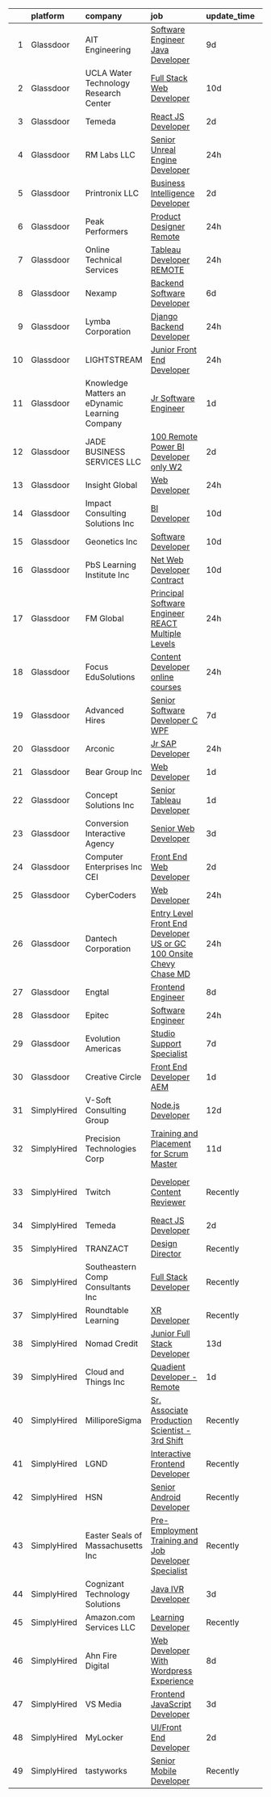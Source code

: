 

|    | platform    | company                                        | job                                                                                                                                                                                                                                                                                                                                                                                                                                                                                                                                                                                                                                                                                                                                                                                                                                                                                                                                                                                                                                                                                                                                                                                                                                                                                                                                                                                                      | update_time   | location                      |
|---:|:------------|:-----------------------------------------------|:---------------------------------------------------------------------------------------------------------------------------------------------------------------------------------------------------------------------------------------------------------------------------------------------------------------------------------------------------------------------------------------------------------------------------------------------------------------------------------------------------------------------------------------------------------------------------------------------------------------------------------------------------------------------------------------------------------------------------------------------------------------------------------------------------------------------------------------------------------------------------------------------------------------------------------------------------------------------------------------------------------------------------------------------------------------------------------------------------------------------------------------------------------------------------------------------------------------------------------------------------------------------------------------------------------------------------------------------------------------------------------------------------------|:--------------|:------------------------------|
|  1 | Glassdoor   | AIT Engineering                                | [Software Engineer  Java Developer ](https://www.glassdoor.com/partner/jobListing.htm?pos=103&ao=1110586&s=58&guid=0000018224ae86ad970a6aa06d9f4070&src=GD_JOB_AD&t=SR&vt=w&ea=1&cs=1_0320c7d5&cb=1658472794308&jobListingId=1008000208202&cpc=4D489A1B82E31BBF&jrtk=3-0-1g8iat1qjis21801-1g8iat1r12ap0000-0a2ed63200f2a129--6NYlbfkN0D0ZqxdZg2TwcIemQ4yr89eGinLCR7bn2QHXosobzuZIHndTq0DHpIGA1ocDLxhN9Jb8svQ_OKQrq83kyhQJ5g5e1MnAuCwvWaalhLzHXf05eE0FLTqCxH-sIhksLsVGj3LKc--yBd5uH1snwTFWeCPKRJzAKooCr7lddlo130lMlK1p_gatJWq-veLKzdLITeDgtNxbysHls4PPBddokF_NQIZDfnEMyKsXpeW4TlzJ5CFF_H1ypHAFOsOo5bYlKHvWYdqjcyzeTaXkkO9_9UA6i0oAjHcut3CSAOK1552JVusdHF31My-m66Exqi2llFU1622yldI_MGktEgzl-DLdCEvTDj4e60uTA2RQW5I5hO-BM56iaP59aRPuMdLybC-vusCUvsNuoZhpbbP8_IjjLrSGPoa9DEunNcxvpqYsNKCZOEKUXAz51p_hBWkoJh5ecPpD46033YTYXLMA2xAVdmylYmE7ldY--86C5J5w9Z-mEF_82iGHoPT01st3kOVbq9eSj1h_DluX-zSs4kB)                                                                                                                                                                                                                                                                                                                                                                                                                                                                                                            | 9d            | Orlando, FL                   |
|  2 | Glassdoor   | UCLA Water Technology Research Center          | [Full Stack Web Developer](https://www.glassdoor.com/partner/jobListing.htm?pos=120&ao=1110586&s=58&guid=0000018224ae86ad970a6aa06d9f4070&src=GD_JOB_AD&t=SR&vt=w&ea=1&cs=1_09834898&cb=1658472794311&jobListingId=1007998823853&cpc=654405A9B1E0A9F5&jrtk=3-0-1g8iat1qjis21801-1g8iat1r12ap0000-1ede1dd7f6c021a2--6NYlbfkN0Ay6kFKCr-v63VpoAAVMigogemZD8BBqQBVpLf3D51uWFpdnsChbQmKjTmbLO0QNBRvN23jAbx8HR3b-hcMnV6yCOvsWzD7SGynhPn7D8ULmMZG-aJBk3SNfWPrNl0rXNdSkgLD25TR2isM8BdJqaZ5KaQXC1njD1h8jA17dvJ5yt9Oj2Hj2b54xvbwZU9x2RA1ILWXHoACGhZFaRkEUz0FUnhcEX2vkvVhvFXXAnav5twjYyBPALt7laENACDksrhiSvBAOflKFcQg5tADmFJQnme3TcTFbv_i_y85n3HIOW7BvV_A1LjfFKL1iHnuIf83GsCJiUNsPT3im-yv40HYdXb0c48uboZkeslX9lmIPwfurf7PYuEefjK3AY5JV42YB8kLqBrhwF4vb5B7LuJASAosg6Uq9Hhw12VQfNuGtdB_qbV90eYd12R5JjK7ORMjYFXxTsD5UrUqtFhORSykH1FxdTrVZPaNcXOv2DbnkW_F9ghICBnzyOOR11_sSyE%3D)                                                                                                                                                                                                                                                                                                                                                                                                                                                                                                                                        | 10d           | Remote                        |
|  3 | Glassdoor   | Temeda                                         | [React JS Developer](https://www.glassdoor.com/partner/jobListing.htm?pos=104&ao=1110586&s=58&guid=0000018224ae86ad970a6aa06d9f4070&src=GD_JOB_AD&t=SR&vt=w&ea=1&cs=1_882a683a&cb=1658472794308&jobListingId=1008015128299&cpc=155EB9D5185558AF&jrtk=3-0-1g8iat1qjis21801-1g8iat1r12ap0000-7fea6778d8d634a4--6NYlbfkN0Cdyrb_-SYpjIsC7ShR4LTJruqxAexHI1Km_0W0EzpI0e4uRdYa2eAJs8btTIGmOfMYc0AIGm1oGji9xCD_BIfjoFv7WrSOeX04XFZio3b7X4jjRm4uKTkf2ibFdnFKK902wGA0oBE-4UXjpik8-xCwjIHvwxFNbNLLssPWUSLM7bGAS16chLfRc3-ChYnq_dRg0mk6msU-EEMc1VZLwga1Wgf0TRv3UiZT18k1cOxd4cj5ZfzUSXyyCwaqaI4oI88MjekgZj9GNqLi2l5LKhHFeOJh6oRCHly5f7f-Q7twgodi7wpyUraN5SSVwrS4DVE2cnBbvSOCzwgY1NoV_tUP9tXO8NC7hB3cckfB6QTKp7pNLYc-b1fM1yUhh8BPg2dB5BFIAfvs1omHsLkVVwMPm7ozK42DEhVHx3SLNgNCJVrMLuRZ2MotBjpj3E4fGAd2JRfUYIqEAy32MXqzLZM6-X36xpVLaNjQkirRbrQXGre42uOw_8RRwWwXgaQPkzA%3D)                                                                                                                                                                                                                                                                                                                                                                                                                                                                                                                                              | 2d            | Remote                        |
|  4 | Glassdoor   | RM Labs LLC                                    | [Senior Unreal Engine Developer](https://www.glassdoor.com/partner/jobListing.htm?pos=105&ao=1110586&s=58&guid=0000018224ae86ad970a6aa06d9f4070&src=GD_JOB_AD&t=SR&vt=w&ea=1&cs=1_8b4e0efc&cb=1658472794308&jobListingId=1008020579290&cpc=BBBD384EA192911E&jrtk=3-0-1g8iat1qjis21801-1g8iat1r12ap0000-8309c3dbaedc321a--6NYlbfkN0DAwgduWqBP7ymGN-lTADpinz2i-23XbRAyg5ywqS-MDfYRIU0B2snNPTmTCCabeAvQrplQsmyEymOQ7HxmyHL_ae4Jts-ErQEOI9hSXl3mUse_WjBZfaY7gzNXqsG2uO7eFznUsYrVnLAtsldJj3Wh2PVqLtipEKXY59-WB-AD4j-kX2OfOk1DNS3wcEoDAAXUtp941DvxV0GhqUaSndsRhI00j7qo6RECzBYogOjE0wd376A19jEwe2DPecmKIvsykaWWlFuIL5G5dOiS8wDhuqd-DvBulxfTXDY9tpMyVCLnXqT-sDppmcfSgN3OJdmorvMAuLRxcXnTA7AJmTu9uhXgzgNK9NGC2GvVDkwDsU-gev6OFndBwxeuJ8atZmEKbFXiCNWS1U-Ah4Dwt6psYiFy6zSFHzPz_v_uG_Y-8xBHMeEKCJsXDpdn7EC3o4N1H4gwpJeT8BynxQ_C5wkrYaDXyIkHXEoMgzfddqxFNwA9RbwQ43HD3DgNjHFl4W2tYgNHiBghHg%3D%3D)                                                                                                                                                                                                                                                                                                                                                                                                                                                                                                                    | 24h           | Remote                        |
|  5 | Glassdoor   | Printronix LLC                                 | [Business Intelligence Developer](https://www.glassdoor.com/partner/jobListing.htm?pos=119&ao=1110586&s=58&guid=0000018224ae86ad970a6aa06d9f4070&src=GD_JOB_AD&t=SR&vt=w&ea=1&cs=1_1537d3ea&cb=1658472794311&jobListingId=1008015492381&cpc=F41FEAB56D215062&jrtk=3-0-1g8iat1qjis21801-1g8iat1r12ap0000-3e883c8c4fd6cfb9--6NYlbfkN0D9gRmFJZXv8fwyY0WwD8vJULxw3qYs6Tv3l82cq1NeuM_4xZnMLLhaddlh0mEW832rxIFXGcqWSu5lsVrSU6VrvhmZQqlL7W0K4vL-_ZltjKpzj2js0mWEfIBbOHQGWpqYPXIpFfjZn6OBa9PVyclO6ZT8OXE8wF2uSg3d3x4rSgIjfQP9S989jKA3-3ftIyq5sr88q_pzWF8O0i5CDw9OtgtXo2zQCJWoZMU6w_B2hfggfBr90pQqUFeUQtn_qUPeMOFwDhD0GOtFDBpRfBp3Uta4drKcBaKjPN9HU24CQEPyQdWW_nIaKu4alv0OGyTKdFwXb7DJG920rE6kYRSqL6VtD_SqUKUXwH-0R2_Wk6hTp91c6wgjvceQAWGXJaEyDjTpD1fV5NbU3wgPRmpQEbz6Sy-ASifM0-li8ZObVAXgWMzlQl8CoXFuNg0R5khHnpCnwgsE-BWX0Jp6wDqjQ4qGDJblYjowhpYS8JMaMtqnwWsXNpwA-Qddv0fUd-k%3D)                                                                                                                                                                                                                                                                                                                                                                                                                                                                                                                                 | 2d            | Remote                        |
|  6 | Glassdoor   | Peak Performers                                | [Product Designer  Remote ](https://www.glassdoor.com/partner/jobListing.htm?pos=130&ao=1110586&s=58&guid=0000018224ae86ad970a6aa06d9f4070&src=GD_JOB_AD&t=SR&vt=w&ea=1&cs=1_6656aeec&cb=1658472794314&jobListingId=1008020430278&cpc=334ABAF5D42DC775&jrtk=3-0-1g8iat1qjis21801-1g8iat1r12ap0000-5b207fdf8f4dbf6e--6NYlbfkN0AX_4CYIvWFVA435E2RDot9sX-OlR2KTHdLRUP7CmfXrIXs_xUKOR6jRoFT4FW3Lv06ErwGOQwPKf_fH5oxbsGvLRNe5Cnhh1W59CwN4ewH2v1qXojJE6qEVrWzHMrkAiT3wlF4Bm5K0gYi0yogsYqU0fPndZ0P8FKjGKMFz16Io1CORQnQMBV0qm7y6zgzkCVjBltHZdXWgLIBQR_4r3JKNOcJXAqCDQU6l3gWH3EFUI-Fab0HguJJos81FQkrZo8AL3TsCWm1ti3Xr2Nn2R9pG4HM4BBmp6aKqSRf8RduFpIQjMME1oszK-h-ZcXQPuG5QYxzpcsUqrfraT2ycfz5nuZIMmPBYp7IvxexHsJI6eI8zUTRLS8Wy-U3iGYe7tKa3yS_eDUV1iEwPvbw3q0Gf-Xg6dOf4PVuCcFaCqK_QeiGC8rGNJmNP8HKI43TkrgnEqljlGL9Y-C-OZy8KKtMIDsNEyRUN8CjnNlmILIUHyJ-BSoCKmKdWwu8cFdHjuydmf0yq7pdysIy2gzilugb)                                                                                                                                                                                                                                                                                                                                                                                                                                                                                                                     | 24h           | Remote                        |
|  7 | Glassdoor   | Online Technical Services                      | [Tableau Developer   REMOTE](https://www.glassdoor.com/partner/jobListing.htm?pos=121&ao=1110586&s=58&guid=0000018224ae86ad970a6aa06d9f4070&src=GD_JOB_AD&t=SR&vt=w&ea=1&cs=1_a70b348e&cb=1658472794312&jobListingId=1008020422500&cpc=9DC6E4D8324653EE&jrtk=3-0-1g8iat1qjis21801-1g8iat1r12ap0000-7a3894fdd5ab8273--6NYlbfkN0CO3lo8tTSczNz5vS4BPhUQq5cXCmywFqjKhWVhQ5Cs0rpojEv2EMPlRio45zKQYrrwEyW3wCo0UKWx3fATS3f0T3IqcQm90rIA65FeOrHrNaYzbjjJHF4Dh3G3gEoFEL2OYZ9CZ14A5eZ93KJ8aMKVjH5wEGRdXNlfoqaMe74ZLwslzl1Q5zZiOehzrnHKQXNSmSS6804faruSJPzdV7jzzRFMcZxeHHK_CkZkQQvaeTJ-2pPRTn1iD7CNu4j0LtPhRnnDgDwcfiCtkhxpEMWCKfXo4fQR8i71reZ1Gcyt8l7uA0VFQylsBmFdkejmjaMuybgRULTZeXmJ0Ncjvt-EgO41TG73R5NPe1qCIAp4ho5SFKh8-0GgqxFGurZkB8S7f0eUeQZfs6y7bf8Y8EnYtSzLMRf3Ruv0XQVdSO8rNX7TMA7SvgYsWrmsMO3d7T6G8XKc01Js0UO3ekDB5BfdKgGkQGMG77vdaANMvgWWqLzijqjR5PMgOzW_mXE71jTAcJtWXnQRjA%3D%3D)                                                                                                                                                                                                                                                                                                                                                                                                                                                                                                                        | 24h           | Union City, CA                |
|  8 | Glassdoor   | Nexamp                                         | [Backend Software Developer](https://www.glassdoor.com/partner/jobListing.htm?pos=117&ao=1110586&s=58&guid=0000018224ae86ad970a6aa06d9f4070&src=GD_JOB_AD&t=SR&vt=w&ea=1&cs=1_a08422a8&cb=1658472794311&jobListingId=1008008205272&cpc=32EE424DE2B657EB&jrtk=3-0-1g8iat1qjis21801-1g8iat1r12ap0000-c53e30da08df947a--6NYlbfkN0DA3DILf-aPfDkcgl3b30D6lkm7yOeUEJzaCM8gLpdH9Lhytoodrpt9VOlkyoeMA3I489-20KC2UhH2X94GMkmHgrdb5o6j_HTkoDwbIebIQiKyo9Syd2SlEnLtcruhTVhcbEg-L6KT_hkbwOFzlvQnXZ6mydn5nUcVfISxyJv8hjc51e-TUNGAcufhs4SNmPS9afcbP8U60NLM1bXWvsfa_ioXBPxhPah86mTDC39MzmD7lH8At1jnRX_TipdVBWq5H0TBkhKjsotuXviVM2YXJudQXN4Z5IQcZhEAAByUDc_LfaUQ5Anw9cxnRs7ghVI0UaUxgKXhk5wtj1S2Y1jeK6eVdGYtQZ3z8W_uWP9-AZ3c6M5fb_9jveLoIFSSMVlJVq-QpWHuSaT1uBOjcflS67eaO7rWN4D4CsQABs-TmlcipEuXtG5wnR-TKPcKWGZDTWo27HCprw%3D%3D)                                                                                                                                                                                                                                                                                                                                                                                                                                                                                                                                                                                        | 6d            | New York, NY                  |
|  9 | Glassdoor   | Lymba Corporation                              | [Django Backend Developer](https://www.glassdoor.com/partner/jobListing.htm?pos=107&ao=1110586&s=58&guid=0000018224ae86ad970a6aa06d9f4070&src=GD_JOB_AD&t=SR&vt=w&ea=1&cs=1_ec4b4adf&cb=1658472794309&jobListingId=1008020284588&cpc=9EDA28EADF1DF7F0&jrtk=3-0-1g8iat1qjis21801-1g8iat1r12ap0000-a2cd4c45316782d0--6NYlbfkN0Dx3r3E47sSe5bB3PIy1uzBZvlB7xy2NhfhZMlxQTsxrEt812ZvUaCFtzgeM-nHgcXD20pbL5XTpqwB5kg4Ym63UsgbfaB-obeJj3CV_h20wfU_WSMkeFGIr9gfjcYyde_mwpmzs92HpshEMMENMcPvox48p9yTq_5Ot7GHEMEHIVf8T6uVRZ507NjynFjH4f73yNQfn3xUsBlSim2ty45Pp1wssWH2INLzrbUbKqmCt8HF0MU5ajxETQqPycTc1zQ16vXFR7b_x3UaVkd6ROmklFT0lW3Z1X7jqUjC9O9-tbZmgKJxmrLWR6HC0mHCAuPktk2CZhnbnnh4w8cMSmEDRJHix0E7TEXDdS4IGXbytT2tr2_U8CO2DQiQqgWS0VznGBPzgwDYfBabLYucIHtju8Z337m5fVFO9-uS-geHAkzVOwbC7O9UrrZ4XaamkMJTw2jO0TJfPp9jEOq_VYayIgNyhAGj5HE4xcFK249x-xSrUaSDHqSJYT_EFmvWAsppwi3AlrtBEQ%3D%3D)                                                                                                                                                                                                                                                                                                                                                                                                                                                                                                                          | 24h           | Richardson, TX                |
| 10 | Glassdoor   | LIGHTSTREAM                                    | [Junior Front End Developer](https://www.glassdoor.com/partner/jobListing.htm?pos=123&ao=1110586&s=58&guid=0000018224ae86ad970a6aa06d9f4070&src=GD_JOB_AD&t=SR&vt=w&ea=1&cs=1_a709d9a6&cb=1658472794312&jobListingId=1008020448656&cpc=39A4E8CE329AB187&jrtk=3-0-1g8iat1qjis21801-1g8iat1r12ap0000-c7205b3b55f4a03e--6NYlbfkN0C_-2SRK1RVDhpf-slM4KCmyuX9KaErJfzz60Weic6r3HTYOLin27fsUolWgqbuLm92nPQ0KoIB9rn0vI0tr-A50B7CUL70vBbDLbuE8j3xlggSrn0UHwgWBCiU-C3uK9YMmmqOX44QAXP8GndT3j-AVuGuf6yE0V1R9gqxCCKJa5xs9fkxMq0PDqTT3i1NlzKTaMVf-G7IpXvxZAS-VgBT6nHB7Pzz-vw3Ol4N35Z24ATMGIDRbulfM-0cHcq0fsY0TtCkQkxru_GCsMqVR9kbNj-rrF_rACI9Au5hTH_nNDevPzA0YDjsjXooYWvc7-IxoDzhuJJOgNH7GFsmV9yDJ3HVUF0hl6fvknKC8GffvMvgf31g4svWfqNSK2IiCsZ-4h8pqP39-SiAd_hZ3l9933iVaeEU-1CrnYbNikYpeFFktTF9ChFLSOsXGUb_hbUsANDmw3J9URh8tWjjZbAxyMo9zuNiJr5fPd86wDpD4aMPOLBI1WSOWGmPiL3ZoIo%3D)                                                                                                                                                                                                                                                                                                                                                                                                                                                                                                                                      | 24h           | Lansdale, PA                  |
| 11 | Glassdoor   | Knowledge Matters an eDynamic Learning Company | [Jr  Software Engineer](https://www.glassdoor.com/partner/jobListing.htm?pos=114&ao=1110586&s=58&guid=0000018224ae86ad970a6aa06d9f4070&src=GD_JOB_AD&t=SR&vt=w&ea=1&cs=1_c058d4e8&cb=1658472794310&jobListingId=1008017616601&cpc=B101C867B3EF2D75&jrtk=3-0-1g8iat1qjis21801-1g8iat1r12ap0000-9aee6fcc36b4359e--6NYlbfkN0DLWr0FuvwmpNY589ecXM0wpB-l41nBtAe9mv-PvJGiqUgiD-XlQfSjmqSANAfCRRNyLzQfiv1lt57jnoSOOtTmiQyCqn-DtMlO1QENaC28wn1AvoDqhpeuw3DAVQnhMvPA1FGjNcJPWg6b62lgaSsfnnR95Va_0qg71Dsi2hQ6IwOmDq7oeM4KpabTlakGfZEIwlBOs6Ko7VePhxOUQWMo34bW2hBO4yIB8yCNagWQiKH6WXf42ZoMljE1D4oXYyUD4yfb_InYxKmyLXCJiOszdX7zRIvsZjbZCy_5tJmr5Lw27cyYdwkSGxXkFgq8bH2_miGJxvFkw3QtdKoypEYD28p8bRUfnIEE7UdT10M-V96JKqwI9UeXEhs3uRMMwntz1t2G7niHoCMdhF06Z7xBN5YTjZ3ARqBQcBi9td2_1w_6CjleBR4zPA_7wv0xJcqrmrh_u6gPaZU9YBqc3u7N732WiiNBRdS-0gK9WYPysJ05gjMhV_BwMSbsLUGNAQM%3D)                                                                                                                                                                                                                                                                                                                                                                                                                                                                                                                                           | 1d            | Remote                        |
| 12 | Glassdoor   | JADE BUSINESS SERVICES  LLC                    | [100  Remote    Power BI Developer  only W2 ](https://www.glassdoor.com/partner/jobListing.htm?pos=113&ao=1110586&s=58&guid=0000018224ae86ad970a6aa06d9f4070&src=GD_JOB_AD&t=SR&vt=w&ea=1&cs=1_ae63dbe4&cb=1658472794310&jobListingId=1008015245566&cpc=9C2286EA3771AAF6&jrtk=3-0-1g8iat1qjis21801-1g8iat1r12ap0000-2bd6ac26cead1c64--6NYlbfkN0ATuzukLZvOA7Cxi5gGVTPK8s05ijijAIGQnHXs5Od0X0goQyMYXdNJJQl8NWnd5I_wYGOwXbel-5f3gMi5PFNafKNEujxI4US2X8u5Ds3exNZh_ZtdLdZsYTJc1equcr4IJeDxwl0V_ToM0CbMjxzC5mt1bBA2Gr_CDZ9K-HTJ4qGWpfYrJS4SCSZyAGPos64M_90-dzTeCow8Etb0H1tCKaP98uGtbFd3ZaUUtsBmuDR0EHFOwqVwqcwzI0_gin87dBDvR8LXikvR2YCMzLsRtrQekVFlNqC_9vQ2b_HwLTnVS4wO9zNE_dxm57Zyf_2pxhCxpy_Q0479D-yc2bmudm-ERUoEWux3kTUqcGBlLYH3ps18aXy8QuGorwih0cmHsAXjEsZyjcpxMa6M_YPbsq-6EwpwmG1L01BwekRwaBKgXIpnW_snWWobCP75t1n1B8Z-RpPjsGT7HoBhChypcAcg2EkVU-UmJ49C3oLL4toas2AWgSi4_UAQdf3pqDau4zN7SUpmzQ%3D%3D)                                                                                                                                                                                                                                                                                                                                                                                                                                                                                                       | 2d            | Remote                        |
| 13 | Glassdoor   | Insight Global                                 | [Web Developer](https://www.glassdoor.com/partner/jobListing.htm?pos=122&ao=1110586&s=58&guid=0000018224ae86ad970a6aa06d9f4070&src=GD_JOB_AD&t=SR&vt=w&cs=1_f282ab26&cb=1658472794311&jobListingId=1008020321067&cpc=8CDBB1EC89CF7160&jrtk=3-0-1g8iat1qjis21801-1g8iat1r12ap0000-455dbd508d62f663--6NYlbfkN0BKkHZu3wF05EeDimN_p6sYpKCMArvwa95YdH7UpkaBCqc7l59ErwqconGPYv1t4qg8O8c0T7dBsCf_SlpJxs2lCqas5vk3KZeg0YIOKmpBDaPZnvhRn4UwUZqhbbW-ecbx1G2kuZy0Qpiz48tN7UkqjzXyqqLjEFox-_MVAJ7ppbL-uNRIgekrVW_jvNcEpSjwAkNUSX9GCc68WBKEERQ94_kPhqmkyw3M_5p-k8v5iViLBzrozfNywpz1mCEWTmrx8nUWa_QU6uDE5leLy08PPuTILvSXQIQJS7v-iav6MA3yMR3M8qi053eHztH8Hayd2osjQnWHDb_tPPpkZ_eydtDK_gwgORr_TiHPfk1LFRmxbKFz_ucVg7X7LtekDapLg2FaKOmvTpOZIGNx-WfiFXP9T7Hv1tRp0slYXjjw5DlHGNkWjbXQ8Xks3RLzKhgm_-WnQT2KW3X5W8LZeVilMpvCpGk1yom1G-mktcr6eAtQ-Hh2kkRE)                                                                                                                                                                                                                                                                                                                                                                                                                                                                                                                                                                      | 24h           | Oklahoma City, OK             |
| 14 | Glassdoor   | Impact Consulting Solutions  Inc               | [BI Developer](https://www.glassdoor.com/partner/jobListing.htm?pos=126&ao=1110586&s=58&guid=0000018224ae86ad970a6aa06d9f4070&src=GD_JOB_AD&t=SR&vt=w&ea=1&cs=1_301b3751&cb=1658472794312&jobListingId=1007998096673&cpc=9908D8D4413DBB8A&jrtk=3-0-1g8iat1qjis21801-1g8iat1r12ap0000-abc6260c73af32e9--6NYlbfkN0AWOWcHdyUhKZixdENED_n4DWBh_j8Uz1gE-nsoubDRoUybEH_PU1M-MvD1Tc83_yCpaeWju2xL4kS7-scHadwhBpl9g5ac3nIHs90h9d8Pao_GNpsx8XpN7GpK7GCwdx3lXdR1Bn1q2dnTT7ksJSsgVsbbFM8jvANluBMxKQvQ5pU2K6TdVdVyBTZF3Z3LLE5hKYEnUdHRL6INSjAT4EmXMtANr9KjTXDG-arNshokeUZLDdC1GIh27LMkKke9xTqTJXKF2-A8TGmJ27NqnKH0xqY-Lmh6FzGXSm0O48OVarMfr7iUFG-4C16NscEK3LvKaMm39xbpwyd8bF5FksrroFGDZ6XQDD1ln76kCRRwpgXQEj36lMcieFOGVrG9kQyd9sC8aCuEONzzfje0FBbFBjYyQnMdetv9d5cKSDV5m4GYwvl9ntD3r4UV3CfQL9ycEI4LWhPfRDCBOOb8-tybQREIBqCy8su4FrISHXMBSw%3D%3D)                                                                                                                                                                                                                                                                                                                                                                                                                                                                                                                                                                      | 10d           | Remote                        |
| 15 | Glassdoor   | Geonetics  Inc                                 | [Software Developer](https://www.glassdoor.com/partner/jobListing.htm?pos=110&ao=1110586&s=58&guid=0000018224ae86ad970a6aa06d9f4070&src=GD_JOB_AD&t=SR&vt=w&ea=1&cs=1_8284cd68&cb=1658472794309&jobListingId=1007997477831&cpc=F793441F64F6F721&jrtk=3-0-1g8iat1qjis21801-1g8iat1r12ap0000-bef7fccb4b6a6b64--6NYlbfkN0Dp4TEsosfR3xOewS3n02fZb0GFX8C1YwBOwGO9Y4GlCdYAOF2EWrSrg4JdYSnGULBfEnXojurkv8G8PJdKfD-aIslab7STATpvU8cajBwfgIceMdkpADzJC6ehKqK3jdtejKXX5gOFo97fHGcpdr3euH2MuM4QvGIHEvaLbevGmueib5wInMR7ZR-7Re9hlsu46OqT_Nwv0WkSr9H6i1egmveIS9Oq6jADVRTkW_XcsBlqmzaDIYOvRzTIbV5s4S1hKayKrD0NAJffBKIFl3N3_Ld9XP-rifGwbLwUQ_k-2Sz8D1iHHFsgMdOuCCak-OdJlTiD4pkWZZidTHA0yfaxPI-Otg1BOFk-McyX_9vqrAUTWcVFxrFfWo7n-ITd_aE4Gxk9EiM1uN09BuZ7u5EeyfPfKssnvOOv_G-kTcRyBE37YcztYrBThjoU8WrJakrKduJzB-ra-Juk8TNu5Gh_z5bEULHi7sNqgpQKFOp_rzV9vKLT7Kc36iiizDwfvFY%3D)                                                                                                                                                                                                                                                                                                                                                                                                                                                                                                                                              | 10d           | Boston, MA                    |
| 16 | Glassdoor   | PbS Learning Institute  Inc                    | [ Net Web Developer  Contract ](https://www.glassdoor.com/partner/jobListing.htm?pos=111&ao=1110586&s=58&guid=0000018224ae86ad970a6aa06d9f4070&src=GD_JOB_AD&t=SR&vt=w&ea=1&cs=1_ae002e25&cb=1658472794310&jobListingId=1007997508961&cpc=853DEF62E69EE75B&jrtk=3-0-1g8iat1qjis21801-1g8iat1r12ap0000-431dc7d6eb8e9e3f--6NYlbfkN0CzcDFs8cjNZITHzPaspPYUdxCTppyanGLeq-qEeiOFHwY2WUyAnrlC6G5l1LuU5IKHxjyCgUqp8mxy4a5IC33s2UK8mx8dN7YhQ0rP247JP9ZpFlxylM7TmqOznRWQzqBnyN5Zpi20U0IpaE3fpqJiqYF1qpU79bKpG6sVEMS5Xmy6HMvaFAwe_eMwbVdUU-tV5YRs9c1nGs3ZL3fWAiMxGzFOnGeuuYq_JSub85OimKBryFmRHRqOGhRdUnhp-s_B0WZjAfAZY9EcHjp9Rr2Vq6dOelET3HcZbLHeCpdqtyAQtJplO5F1YaEpacR8bh5IzZXCgRH814z4NfSu43vJTd9Wyb-x9tlp7RnukE7GW7NXTg4Mxliq4A9QS8ZoJ6ZFeagh9GhItkpid8gToQ-OU48oSuPrn25ffZ6niiQ22AjJkJorqAlTz9CKy82jMRFh7nw9LFSBm6Pmu79ysMHAaQYzxgcewZP2GMSx57ygTpRcfE8-xmwUjZu4FptlH0RTeoZpwfMrLA%3D%3D)                                                                                                                                                                                                                                                                                                                                                                                                                                                                                                                     | 10d           | Remote                        |
| 17 | Glassdoor   | FM Global                                      | [Principal Software Engineer REACT  Multiple Levels ](https://www.glassdoor.com/partner/jobListing.htm?pos=116&ao=1110586&s=58&guid=0000018224ae86ad970a6aa06d9f4070&src=GD_JOB_AD&t=SR&vt=w&cs=1_ea1bf564&cb=1658472794310&jobListingId=1008020535172&cpc=C4A69CCDBB3B9599&jrtk=3-0-1g8iat1qjis21801-1g8iat1r12ap0000-337946fe66b1f949--6NYlbfkN0BigYfUOQQO8rsDFezZ08dlx-sTCzq3kza1wdUtMryv-0gUpyNq23bHlKWn5Umhldupik8HSZT0TV3kXv0_H8L64ViuDcxvoTmhhBCFB1dXNbBvNKW2a5l_yZyWHpZdAL9R9tUZjqiUbMXf8UtYyie-Thwzpj-uZcS_s0KJrRCLpOfXYDNqFfktgb5kIlzJUZlSkAeJlGkEi4kqryWir6FgtQ0kd4fY-QQDv8fM9pqZs23n78R-Rwfn9RZqMizvzR6mwog5HD3P1L_lVfTRmG0IkM8XC8sc6VK9e6vu01BUv_ThL_iAKAVwltdgOlQJqfzjBpPbgd_ZdVbXnDZ3YSXcuye4cNKeuRdyErueuL66DymojMFekbVedSEiALiv5MfSmpLCkLcJCkwy134PRGgyJ9vUlkyCwu5GJlxVJ6yJbxTZXeOFjzCq)                                                                                                                                                                                                                                                                                                                                                                                                                                                                                                                                                                                                | 24h           | Johnston, RI                  |
| 18 | Glassdoor   | Focus EduSolutions                             | [Content Developer  online courses ](https://www.glassdoor.com/partner/jobListing.htm?pos=115&ao=1110586&s=58&guid=0000018224ae86ad970a6aa06d9f4070&src=GD_JOB_AD&t=SR&vt=w&ea=1&cs=1_76cf1d32&cb=1658472794310&jobListingId=1008021159701&cpc=BCC169F53084E245&jrtk=3-0-1g8iat1qjis21801-1g8iat1r12ap0000-49f16517f038a1b9--6NYlbfkN0D0ZqxdZg2TwcIemQ4yr89eGinLCR7bn2QHXosobzuZIHndTq0DHpIGlBUAJgsVdILez_nFSHebAY5jWUk4JsWU5eyEK6YihqDt9CAuc3qJ4mhPBhJQ6mISramMO5ZTbo_IzxW0cIOmYxF_ye63qQdaT5xMk1SxssVqlF5o98AwlzDD6tL8bpUAZEXoKp9Vi8TnK0yxqIkwuEWf0BHuaqLT2Pht65rS_ZM-96kT4LTxmEwLUXXIZlsroxRbT2qH2uXPrvWV60FNgnS92YI9cXMnQ0B-cDrz-FtnpkGWKG7h6X8Vi05T_WdKDwVmECxxE4rL7LaD_y3EQ4vqliCpWKqQuiEZ-9yS18s-MPXePaNTBeCK58y9ZtOHJkp3FAEZbfDjvHQFAK2tHOCM1DaoHUZV20G1VCPBk1R9bp15IRV8jPi8fYOqKgqzQV024LH0npALrdE-5o_FGrEioLTFAi632yL9qOVwL4L1L8WohX9FmQz7vt5xvCacrrw6eoF2pCc%3D)                                                                                                                                                                                                                                                                                                                                                                                                                                                                                                                              | 24h           | Remote                        |
| 19 | Glassdoor   | Advanced Hires                                 | [Senior Software Developer  C  WPF ](https://www.glassdoor.com/partner/jobListing.htm?pos=127&ao=1110586&s=58&guid=0000018224ae86ad970a6aa06d9f4070&src=GD_JOB_AD&t=SR&vt=w&ea=1&cs=1_566932d5&cb=1658472794313&jobListingId=1008006547528&cpc=BCC169F53084E245&jrtk=3-0-1g8iat1qjis21801-1g8iat1r12ap0000-6a8df6cc89574174--6NYlbfkN0CuPofylY8s1Vlfyi5lv-RomZE-zEhgWrdUVG3nVbZ08pGe7bA7srhsadKURrfS__KeTl1Suc_y_eZqp2lzYalY3pZfAiDcV2MwKoH9uF96NezM917mHWb3G2RnZmoWV5blsixWgTBaDPbBGKtrengdQ7Kz8htoJcz_pxBf5evvBZu3PinRZcb0twvnY1D170ZAWSC47iq_K2iwRB8fnfoEVtv7BYOoH1HUeturzZBDNjzmREwets6KecHb913BrzI0NZkIAlzEPlfii0lpkH2wNmHROo7moeEeJeqFZJp_CCBFhuR_6GtWiLI-8airuZKJLnZcq1GL2qZ6PkxbuN7wfbgbmGMPix5W9bnHZ3wqnfxDlS6DhqIfvELdCxY9PasULAb8NwLnjjJ6MDaIF-HrtxgYExEB6hRZvSnzVNoFo60MFKLWdaifoDQ820F5uLCEtkAJKSwqDAXe_A4bREwAfO6iUY_2CIO1jSGiIJzujGEDzIOcwIAPPCrKBUARb6Jw1AeHdhSL4V4WvQ5J_kQw)                                                                                                                                                                                                                                                                                                                                                                                                                                                                                                            | 7d            | Great Neck, NY                |
| 20 | Glassdoor   | Arconic                                        | [Jr  SAP Developer](https://www.glassdoor.com/partner/jobListing.htm?pos=102&ao=1110586&s=58&guid=0000018224ae86ad970a6aa06d9f4070&src=GD_JOB_AD&t=SR&vt=w&ea=1&cs=1_58e101c3&cb=1658472794308&jobListingId=1008020088247&cpc=F4CC4721A073827F&jrtk=3-0-1g8iat1qjis21801-1g8iat1r12ap0000-6b4b0470fc2b23c0--6NYlbfkN0AsA6iUoHLxbSWkEn2Or2fFGuiU9xfg5_oeQqBso11gmaXatweIL5ygQ7syr-vLPJ2TbY1dFbDaGGPI2uebgkY5pBfzqGLivMSAO-RkI_RODt2M1OQfea-mDzu8F2VeqtDmL-HL_LQ1GCesQuA4JF7dv9v1WaKtbn4kxL5A92UM5UdFedd6Ociy_nWF9lNfqnZ9JxvbZ55cZD6_v78-hZo8cJaK4jVKUq9MOj4SiIFSbQC_VvU1hPwzeJ7bWWjJudf7Qtqa5bNUugd1GV_ih7Q0Hh1YVsoD3l2bnEHtcmWORq7bC5k40auKeIbV237DKoNlKoXroPX2RdFdB5dLYUD94KHsjKJey-6jPQS5ZEoBe71Jk8AAlS4-taNKNbDH9AFHwHx6KzdCigUceHg-_7c4Fk2IGGKkr8FV9sggta4H02zmHrFxQ5CALFOCaLpV_PHvQQjtLiIcSTFhz1Xm58I-JkwAfqmtSDPGyG78HVntpl8EMjN7mvB0Xxym9VthS9PO2ikyqk8tPg%3D%3D)                                                                                                                                                                                                                                                                                                                                                                                                                                                                                                                                 | 24h           | Alcoa, TN                     |
| 21 | Glassdoor   | Bear Group  Inc                                | [Web Developer](https://www.glassdoor.com/partner/jobListing.htm?pos=108&ao=1110586&s=58&guid=0000018224ae86ad970a6aa06d9f4070&src=GD_JOB_AD&t=SR&vt=w&ea=1&cs=1_3223cc6a&cb=1658472794309&jobListingId=1008018668642&cpc=1120CD366D53BFD9&jrtk=3-0-1g8iat1qjis21801-1g8iat1r12ap0000-08878e42fe05c3a1--6NYlbfkN0BkkzbgIUB0zcQAoMOPAXjHpDO4l7i9HKIy3g6pH68kXIVE4gTH2Z8D5yU7ZM7PiiFB81DvTkunJ-KnzSCvei-aiJ_5fOyyArvdjVaUIhQY379uF2g1LNJ_r_Z-LDvwzyDsdsRM8gXkgqD5HfFsSdj8mPAvNp09QB7ym_Zy718qTXU_xt2_GIKlK5ihZDz0RQecvrZS0e4zVLdYgIyoHJ40OjWdPUwkMrnZdTfeX2m9vk21AzylNh7to0-ZEcctB5h7JkP7bDjg-2Z-mv2noLNGfQxNRz4RfrBKAmAq7D-NTy2JOko0BEB5IQJXpwZgZfEnUTyFfC49gdmAG3O73Xsjyr6kQbFuFkOKPeTYw0J_vSZADW5tdRXPtpxqjPKWEN8_g3AO2hN512iWnDZKP7x7Exn1FoSnFFty-SDa5ZRTooiEwsfdhVvrm5fN2JHuhiWBFqvKsCFmJ5o-2Hyviu3qzx-tT40LB0Vwr2M-D7sTL9Q_Wr9WC4BpgkXeQblY0hEd5X0zYm8h2A%3D%3D)                                                                                                                                                                                                                                                                                                                                                                                                                                                                                                                                     | 1d            | Remote                        |
| 22 | Glassdoor   | Concept Solutions Inc                          | [Senior Tableau Developer](https://www.glassdoor.com/partner/jobListing.htm?pos=118&ao=1110586&s=58&guid=0000018224ae86ad970a6aa06d9f4070&src=GD_JOB_AD&t=SR&vt=w&ea=1&cs=1_db2655f7&cb=1658472794311&jobListingId=1008017820597&cpc=C19BE7EA145E205E&jrtk=3-0-1g8iat1qjis21801-1g8iat1r12ap0000-4b07fb7b0383cdea--6NYlbfkN0A8d3Yz70-pgR43PlySWVVlDskWx7re5i26X3jEKBh1V6VK6DoagdBSRUSFFGNLB3H4Um6pH_pecW6VgP7d7YtZU1qJ5ZgyTV3X4bwvVVJVtx8y8dyU4G8uHuDGIJtThFGuGyOr6OnI5TBaBi9Clk7cfreRzIPjo3bjXjpgpPiGxfGDC_zQ296KZIOu_8uF0NSPspOP3ul87BWvkp9bvBVGopejnJLYYEh9af2PcApOfSAEyal_2OfUyxSUhrT2JCcpIIlVZYsYbIbeyqJrKFfYLdbP2oBqgSq8P7oiGCoJdoAFdtjeYGVtOL6-Dy9RBEBdaq8PviGI3jLWQP5BpNRYc468xb-9yXJsG06o9Bq3UU0flrrV6K5lhDF7R3jQlQ4jrmfPDJseUQYs-reA2RMnOdWQBd5z9EpG9FidGQoTU-oQeH-WB3ulVMczWBNIcEzj_IRj4Sg36xD5B5PomMa3aICyGM2KtKDnbLeWY2oTdfMs7-0qF8mbZ2dBbe2vQM8%3D)                                                                                                                                                                                                                                                                                                                                                                                                                                                                                                                                        | 1d            | Maryland                      |
| 23 | Glassdoor   | Conversion Interactive Agency                  | [Senior Web Developer](https://www.glassdoor.com/partner/jobListing.htm?pos=109&ao=1110586&s=58&guid=0000018224ae86ad970a6aa06d9f4070&src=GD_JOB_AD&t=SR&vt=w&ea=1&cs=1_adda7e52&cb=1658472794309&jobListingId=1008012520693&cpc=7F925F5888094D6A&jrtk=3-0-1g8iat1qjis21801-1g8iat1r12ap0000-64e9fb8086691a88--6NYlbfkN0CskBwiMwPjio4exCYCNluVxZZhtDbEkmdMl__p5-3QO1gZwfF0nA5IvN4Mw-AJcrggoZdcYC8a1CunCqHeuGGitBWxiCzetxD_duWFA-mDBlqVvzeNUSE5YYhfRxjmmNugOlUzkRcSzwEX61z4rJPunW2Q-804yzbJqZvurGYQUxwZhEq6XLF-1xQDDUP9Or4cvXggOiVPdUhdP9kkmNiclMp4TTUAH1rieSY92BNtE657Q97c319iN7_d6axj6uRIonnyfbbOclYqj8TzE1uuBgkazAgTuaS1FizmDW5m38_qLtvMhal3i1Ymri43rTOLWR8GEIEtA4AJLC59oqnsBlDLy8ycqrpFL-m820zyC9Vc30CQ7MvPr7Z88GAzni8J-fb9PQxLTCiTAfk7DieSL8vXD0cNuuZSnrkIFDo2ZlzR9Pb1wIP-wxbrwvAubUGXUM74g6mRMvJm8rziqLhT2Z1uDbVaIJ8wLaniEqXG6-jEpyZaVKZzfnkAe9ey9heKTe2934_Acg%3D%3D)                                                                                                                                                                                                                                                                                                                                                                                                                                                                                                                              | 3d            | Brentwood, TN                 |
| 24 | Glassdoor   | Computer Enterprises  Inc   CEI                | [Front End Web Developer](https://www.glassdoor.com/partner/jobListing.htm?pos=125&ao=1110586&s=58&guid=0000018224ae86ad970a6aa06d9f4070&src=GD_JOB_AD&t=SR&vt=w&ea=1&cs=1_dbc07c16&cb=1658472794312&jobListingId=1008014644855&cpc=AC285F3A3ECA6BB0&jrtk=3-0-1g8iat1qjis21801-1g8iat1r12ap0000-72835f3cca66e977--6NYlbfkN0AVVnl_N3xmP3MApcGA3sr6MLnz8P423WWILI1WvbjE8Ry71v-lom9NKs8rBQiPPSebgiHJDovKDOLFOaeB_JthTrSBwTx0-_bksTce4M-Fyxiat4AZTCmmG2ufITf8JLdIbmnWmv-XBN4Oykf9kKzzR-BgvKpNImj1f3VAVKWhapcWQYs1ryzyD4UfKV2a0UITv8vJolIi7zSGfdIvGN4pgPhcuP-u0Vz3SKwDraANYkGuApqSK3cFUoZM6veUjS7Zqh7bRWlf_AF8EVHbK0H_o2Nfm605GZa_vxU0Xmu4riphZzDlu8cIeTEK2vWLcpx7awGicYBAmjkoVwjlqFsjby-gEt1ZAVwGRvti4PZXjJ8BJP1DXJOczI_z45p_bLsZ8lI9oueAMbq-XgUVrTvwhPa8zFFMpkO_4wrle7iG2LpkyJBiFYSYr-E5s3mr2Lp2_yn6xp8mnN3uCxfHaG71iCIPhSirqoT9VUXflwZn0dVgS1VEdbUXPgmeZZ8J3sy0QcDqgj5QKQ%3D%3D)                                                                                                                                                                                                                                                                                                                                                                                                                                                                                                                           | 2d            | Austin, TX                    |
| 25 | Glassdoor   | CyberCoders                                    | [Web Developer](https://www.glassdoor.com/partner/jobListing.htm?pos=129&ao=1110586&s=58&guid=0000018224ae86ad970a6aa06d9f4070&src=GD_JOB_AD&t=SR&vt=w&ea=1&cs=1_682f769f&cb=1658472794314&jobListingId=1008020842965&cpc=FA84DF7EA1EC2398&jrtk=3-0-1g8iat1qjis21801-1g8iat1r12ap0000-200cb7fe86cdf032--6NYlbfkN0CpFJQzrgRR8WqXWK1qKKEqALWJw739KlKqr2H-MSI4eoBlI4EFrmor2FYZMP3muM2vSDmKt-3o5kUIb33CNllknZPW89b2KH6cXSOUISsB4DERTFY2ova0z_De624mUAHide3vz3v4BChNRPW96PSHuh-LO8zb6T3NEBkk3qwgt3OXN7I8kjw1H4SU2xe7-KYJmDImxIANzI1URN7qGYFaa04RZCA7QYjYynd_qj-M-mr5RovtEa7vHYr7dBtTIAo5aXMNpgf8I57Nj2koB9nd2ENhQ8usrRXHGSd3n6JJ64efhG0RzpTz1PDjDuFDGTI8TS4pvWIJ-Zn829uE0xfC507haPwdKsNvpl5NrKD0E111U5-i4Hm6dbe5U8w4YAgqI_eDPus0vlU0FDpeyCWiGbYx5pMY_2umYycVprntx2deoAguxYZq_-ccUgNW_uLe1woj7rYqVBYZ4Iyte8TNwAHkzxP_yZ5PTnB6YTZQaQrYGZIXo3LmTpYbzRK9YGOgPnsJnsKeHQKm4Wh1UHrjvvVmyi-tqwD6O--AJZiKdxYSKMF6gR0q0tlq9A7XPDitAjW9P_nYT3sHziuhzhEtLg8FKCABcjZnh_WyevbDiU-YSg1USlW4Ka2EDr2zbpGGlAAY3wxz4IPRitJN0Ck4Ivgtr-mrHc5uVpHzT2H-6dhV9sJhDfjVubRHxb8AMdrVCGZS4VmuoqdzKZlTnqwSBKVaSePPI8O1GDWgsoDAhdObXg1mztOoulCWG6NmNuTIctfHygDP8IFpAYoGwWdoHVU0H4w6bAs0qRsrzhqSKMzU076i1GyesAWTQ1Rcv1jtKBghKdCP9DBiyCPnPFrCUt84iCrNdtrtYio9FV-gQF7DO8JPvqYeDl8p50VMDx3twSudaqb7a-sBTkdpJb-oRMeUbWTxgzY--I4pDKNUMRrUAy79h6iLk-JdLiH44VKIjOXWNMT0IZXpNBmx3KfXzo4JUqnmtIimB2sXY-5CXTGAy9RAywbjMdYxpv-CSSzQWcXmUAxSyM-Pdqjv5nFu) | 24h           | Muskegon, MI                  |
| 26 | Glassdoor   | Dantech Corporation                            | [Entry Level Front End Developer    US or GC    100  Onsite Chevy Chase  MD](https://www.glassdoor.com/partner/jobListing.htm?pos=106&ao=1110586&s=58&guid=0000018224ae86ad970a6aa06d9f4070&src=GD_JOB_AD&t=SR&vt=w&ea=1&cs=1_74c78f24&cb=1658472794309&jobListingId=1008020209011&cpc=D69957E0862862E0&jrtk=3-0-1g8iat1qjis21801-1g8iat1r12ap0000-122fad00d5274b6d--6NYlbfkN0Bix7FBf67wPreTmEV6iJoPjf6M7sWQRdpx2Wb_2_BACNpCwbF6CJ5BP75S3AngY94grYqbgOXyJouhwr28_HBp1G9cT31g09dEnuvs-2Yr_s3UNwhmTh23bV2mFQV_cQ1b9LPGZBi_GSc379yrS3Y1RwXCvYVUwCVe0iMZwdfgnHkp7bipoDjj4t8uQ5rNPwVQJ0NerceGmbRnrySGj2BUV4ldZS-5NThlUtfiRYrVpUCn4nmHaekmYvDncHbXggBiqQXelzqb1tG-6kQ7ChYKmyvkne_IyY0pM1iRrR6eDd5ubxHiIqREiLUztE2i9-sMcx0KMhN0dQB7KP4BKY2n6UkLfT0dMkUJ4B6ncB9CA7XoE4SEGL83DOqu3M-3ZVOoUvh8JQsU26ieceZQgmUw72h4EXtDPx4dLcEuSVtKuFGsD1ieQy_PzURQ5MKduCXT0MmvRjB_3x4Sil68Dag9XsU8qQk5MQ186_sJRZc0IhV1QeUtdDIbxzMubQ7zcrWy7gWnBJWUTQ%3D%3D)                                                                                                                                                                                                                                                                                                                                                                                                                                                                        | 24h           | Chevy Chase, MD               |
| 27 | Glassdoor   | Engtal                                         | [Frontend Engineer](https://www.glassdoor.com/partner/jobListing.htm?pos=128&ao=1110586&s=58&guid=0000018224ae86ad970a6aa06d9f4070&src=GD_JOB_AD&t=SR&vt=w&ea=1&cs=1_073a5870&cb=1658472794313&jobListingId=1008002673139&cpc=3BA4CE39D5B5DEF5&jrtk=3-0-1g8iat1qjis21801-1g8iat1r12ap0000-79d59325bcaae3bb--6NYlbfkN0B7Z8t6fEMDh_BTkcJVPNJicKvZQEBTy5HSwyHa20ewqmyfWNXjNsfvmtdqiCQm-ExtS6xz5Sl1OvZBWtRbLgq20bQnKJXfljdUsfx2oPzT1-S7qnfj3T3-N2DzLnEDKKHD_QQHYIGdzkNF1ojLTKGXEDYounEBkkB95nCdgj29ygoTeOxojKlerontGyD39dq1sveUffHS32bTn5pMlxR44tsrwRe1YeqUi1_tjJQOYABVAN2KDxxia87ifwsh5rop1TJrXQFWaOSZzrflnJprKwmtOv_DXT7qknso5ObTFljuuj6LNwY58adqTzug_7FAPgBnfq9x_77Z0CNjQVlNIJGt2iQixnw0Y9clfAF4rBzyOmUkf9ZXl007wIgCktwjOBD4lpWcvphz23fl49Zl8auIK5JJ9fI6G1fYXrihps3vTbHD-Dch6cUtOftCdPyJUG80AX1Q_q5PbGaFiLbhPAMapfAHif4_G6PvF9cr28dOkWtyux-6)                                                                                                                                                                                                                                                                                                                                                                                                                                                                                                                                                             | 8d            | Remote                        |
| 28 | Glassdoor   | Epitec                                         | [Software Engineer](https://www.glassdoor.com/partner/jobListing.htm?pos=112&ao=1110586&s=58&guid=0000018224ae86ad970a6aa06d9f4070&src=GD_JOB_AD&t=SR&vt=w&ea=1&cs=1_782b3f9a&cb=1658472794310&jobListingId=1008020039242&cpc=618B7C2C2BCBC227&jrtk=3-0-1g8iat1qjis21801-1g8iat1r12ap0000-f8effe4842e02b5a--6NYlbfkN0CyNeFrwqrtQGST5Whkqg-440fCBhMyCDYwKINpdzcRUEDllP1qxl-QwY5zieIiA9cUg30AQzOIqWeC1eV7xtS3a3WvK_VFPxM7Nqb9rK_MKdkTGSqPeiM2AtQNXGxXy3tzxq-oDamhV2la3NE2VMIFWoL14PK3ufoH6q9a0D5jjz3UcpSV_KXTE7jTWCP66JQJp9dIWdME2p78S3Bfk2oRU9GkY8ESIIUK_sNuXBkuYuAzmZyw3rR4mJ9kNBByHYcKdIIBq6M1r5iqmgSCr0Sdf_qr9b1iB8H2_Q0ZAMuclEbUBWaGymbA_no_Jv4Xr81bY-2TsD1oA0hY8ufUIBa5qZBdBcKJF8gL4AymLPIyW4rlrR4xvGpZLPDlCwY2-MZUHaNh49-ch2IsYgfO3M8Dor5jpZiVxzf245EosrpErr6QOgU8gWiATTMmu394tg1Kc_QNmsfLi9QisSDReVV5y77-epfwvUUKiaYdpg7GVUh5jLHtgY4m2Ni4FVl-0XdiIytNmVW1ay1J8_RNqNrnhlOq1UJKxSE%3D)                                                                                                                                                                                                                                                                                                                                                                                                                                                                                                               | 24h           | Alpharetta, GA                |
| 29 | Glassdoor   | Evolution Americas                             | [Studio Support Specialist](https://www.glassdoor.com/partner/jobListing.htm?pos=101&ao=1110586&s=58&guid=0000018224ae86ad970a6aa06d9f4070&src=GD_JOB_AD&t=SR&vt=w&ea=1&cs=1_44303ec3&cb=1658472794308&jobListingId=1008007017739&cpc=1926746423AECDED&jrtk=3-0-1g8iat1qjis21801-1g8iat1r12ap0000-74a0d04c0a29f7cb--6NYlbfkN0CDzY5O6uccXRXWu_WX2mUMvcRfHEMtu2IpX-_GKz3K2H3NAn9OmxlWdB8tQKWz4IwcRQNE9ckOCgqWcHu0zrDqSy8u3lfHiF1voghCyGN21J2TtTeiYrg9tWUXtGwPSNudk5JP7iJiUECdvYQAMXIgQLaqJWGiacSpgVexzTWT2HjFzeQFqa8D-Bql7lxCK_vr7-6pLILAE6PNkn1gWTc9x9-DTAM3VuUiPGWfHb0wkGD1yjTs4CUnOOrImW1kyctW6yQDkR-U4152wRIXfw3zOaQNd2walm78W6gtBcBCGlw9mIjOJnZ2qwZRV-iu9elPlRSSBWUqlqpMX46VLvFfvLvQ_5KPDxZl9f1HftF5Y7GX-49qIXuCGgYM_IN2BdROWtD0B_BliaGOV4yHwp5I80I5hbdBJ8xJVsik0CDuhZ4XqgikcaPPSwB_5VtvSBc3QhQFWmWNx1QvuJwxOS0_xt6_1fWrRGcXa-ryJZbvLYePmCXt3F0PmkCj1rsPkOI0l80_Jh9L96D3o2xz2K819AFJSlVGUr0%3D)                                                                                                                                                                                                                                                                                                                                                                                                                                                                                                       | 7d            | Southfield, MI                |
| 30 | Glassdoor   | Creative Circle                                | [Front End Developer  AEM ](https://www.glassdoor.com/partner/jobListing.htm?pos=124&ao=1110586&s=58&guid=0000018224ae86ad970a6aa06d9f4070&src=GD_JOB_AD&t=SR&vt=w&cs=1_db3f6c3e&cb=1658472794312&jobListingId=1008016967481&cpc=1160948BCBA38B5B&jrtk=3-0-1g8iat1qjis21801-1g8iat1r12ap0000-9a4132308f5e5f1c--6NYlbfkN0BPwlZa85gbT4Q3XYQoU_uQn0Qmw9zd_9UNfmcwtqAVud1yvyq1Z4UAlx1bxhDUi3KTwiOA6qTY2fpuBuUG7maLSdPBv_pIrxH3ZvlnytLCnarGv1fXgoGjHviOnnIEKkZr6-G-w9YM1zP1hd6jCBtLkcA8_8xKKHkZwPPI-KPXuPmZr7i-yYX7X1i4dMBDPKPzBrLwe3SSNEBw-wWtIzXf1mSAc9TGvnhJ3X7e3elaIZSJ9StqCW8ca85N9M5vNKXi8eIgXhChA31D6a3cSasWUDfMbcJs7r7hbDTcaGSXFaBypCTo9v6cbUIwueYHqIBKhcaD2TEhXpVyia_fKIIMvSuL-JT7lUHIhnJQM-L4eV_HXV92XxFtEOqVRL_rN8RgwSXHSm2nM6X1ydN7bivA3TEmA_YoXMQ0qzE5pFh_p4IZ3W7FY9K4GFC55lbf3PM2vFGea-btuS69CBwrwBNdd7aFe4LkZw-kizsEmGjzPSfVb0TD7d1_opy53OLJ_xY%3D)                                                                                                                                                                                                                                                                                                                                                                                                                                                                                                                                            | 1d            | Indian Land, SC               |
| 31 | SimplyHired | V-Soft Consulting Group                        | [Node.js Developer](https://www.simplyhired.com/job/OjK-SneIUBmoymx-fh-UGFDyuoIsInQOazkkB137iAaswpZdQ5buFQ?q=interactive+developer)                                                                                                                                                                                                                                                                                                                                                                                                                                                                                                                                                                                                                                                                                                                                                                                                                                                                                                                                                                                                                                                                                                                                                                                                                                                                      | 12d           | Remote                        |
| 32 | SimplyHired | Precision Technologies Corp                    | [Training and Placement for Scrum Master](https://www.simplyhired.com/job/w-I25kgdSQS3mtiDqGaSupJWFKU5juJYDkX55st2z4ja_FQSlKeX4g?q=interactive+developer)                                                                                                                                                                                                                                                                                                                                                                                                                                                                                                                                                                                                                                                                                                                                                                                                                                                                                                                                                                                                                                                                                                                                                                                                                                                | 11d           | New York, NY                  |
| 33 | SimplyHired | Twitch                                         | [Developer Content Reviewer](https://www.simplyhired.com/job/aTgtEXFMoC3VAtLzove7LTXv1fJXsPYVVa088oRjxypUH9yphX130w?q=interactive+developer)                                                                                                                                                                                                                                                                                                                                                                                                                                                                                                                                                                                                                                                                                                                                                                                                                                                                                                                                                                                                                                                                                                                                                                                                                                                             | Recently      | San Francisco, CA +1 location |
| 34 | SimplyHired | Temeda                                         | [React JS Developer](https://www.simplyhired.com/job/j5UcdAR9jzPMO0xbmgu3KwWWlx80jLa4ozQErFK8PTjPpAWDTbCQfw?q=interactive+developer)                                                                                                                                                                                                                                                                                                                                                                                                                                                                                                                                                                                                                                                                                                                                                                                                                                                                                                                                                                                                                                                                                                                                                                                                                                                                     | 2d            | Remote                        |
| 35 | SimplyHired | TRANZACT                                       | [Design Director](https://www.simplyhired.com/job/t-Jya27PvMyrrZc68OzAz-4BUqc0KByZpGtLNlAuXmvatd7Wxu-ubw?q=interactive+developer)                                                                                                                                                                                                                                                                                                                                                                                                                                                                                                                                                                                                                                                                                                                                                                                                                                                                                                                                                                                                                                                                                                                                                                                                                                                                        | Recently      | Raleigh, NC                   |
| 36 | SimplyHired | Southeastern Comp Consultants Inc              | [Full Stack Developer](https://www.simplyhired.com/job/YP1GvC7YrzQ2Nm1k5X_Vj5VH4eb-oWMpawr8Z5AUMbfoDP_2x5mNmw?q=interactive+developer)                                                                                                                                                                                                                                                                                                                                                                                                                                                                                                                                                                                                                                                                                                                                                                                                                                                                                                                                                                                                                                                                                                                                                                                                                                                                   | Recently      | Austin, TX                    |
| 37 | SimplyHired | Roundtable Learning                            | [XR Developer](https://www.simplyhired.com/job/wOQuZ9koRYUSm1hEeqD5cBAg2gv6ZaNx9lP6DooZsrvy6adzC62lYg?q=interactive+developer)                                                                                                                                                                                                                                                                                                                                                                                                                                                                                                                                                                                                                                                                                                                                                                                                                                                                                                                                                                                                                                                                                                                                                                                                                                                                           | Recently      | Chagrin Falls, OH             |
| 38 | SimplyHired | Nomad Credit                                   | [Junior Full Stack Developer](https://www.simplyhired.com/job/Cdp5dMGyXd_xO1WaV0_JVXi_sGNTv8nXZwc-6x6lZLll97AwC2PO2Q?q=interactive+developer)                                                                                                                                                                                                                                                                                                                                                                                                                                                                                                                                                                                                                                                                                                                                                                                                                                                                                                                                                                                                                                                                                                                                                                                                                                                            | 13d           | Chicago, IL                   |
| 39 | SimplyHired | Cloud and Things Inc                           | [Quadient Developer -Remote](https://www.simplyhired.com/job/W9xvmugp3Qb8B2VT3ZDZK4zM4F6VzHSg0AbXwPccnUJxwBhH03ik-Q?q=interactive+developer)                                                                                                                                                                                                                                                                                                                                                                                                                                                                                                                                                                                                                                                                                                                                                                                                                                                                                                                                                                                                                                                                                                                                                                                                                                                             | 1d            | Remote                        |
| 40 | SimplyHired | MilliporeSigma                                 | [Sr. Associate Production Scientist - 3rd Shift](https://www.simplyhired.com/job/1Ic8bIj9pruuZ-kLosbyAyMfH9Dd3KNSV6qtGjL9kIdlwmVON8ln_w?q=interactive+developer)                                                                                                                                                                                                                                                                                                                                                                                                                                                                                                                                                                                                                                                                                                                                                                                                                                                                                                                                                                                                                                                                                                                                                                                                                                         | Recently      | Sheboygan Falls, WI           |
| 41 | SimplyHired | LGND                                           | [Interactive Frontend Developer](https://www.simplyhired.com/job/QBScIrkfLz29iHNX9Wd50j4WS5fum6LpGGgXWt5srH03CbHwPcTfwg?q=interactive+developer)                                                                                                                                                                                                                                                                                                                                                                                                                                                                                                                                                                                                                                                                                                                                                                                                                                                                                                                                                                                                                                                                                                                                                                                                                                                         | Recently      | Remote                        |
| 42 | SimplyHired | HSN                                            | [Senior Android Developer](https://www.simplyhired.com/job/TjGHFblWay9MQSXDq1IIbri6K8V_mLic0X3VG5NvPk9hkS-bFySTrg?q=interactive+developer)                                                                                                                                                                                                                                                                                                                                                                                                                                                                                                                                                                                                                                                                                                                                                                                                                                                                                                                                                                                                                                                                                                                                                                                                                                                               | Recently      | West Chester, PA              |
| 43 | SimplyHired | Easter Seals of Massachusetts Inc              | [Pre-Employment Training and Job Developer Specialist](https://www.simplyhired.com/job/NEiSp0AoXsiPyQN86VDdOZmClmEpsoMRRTkr216SEV1AIWc5UViO6w?q=interactive+developer)                                                                                                                                                                                                                                                                                                                                                                                                                                                                                                                                                                                                                                                                                                                                                                                                                                                                                                                                                                                                                                                                                                                                                                                                                                   | Recently      | Pittsfield, MA                |
| 44 | SimplyHired | Cognizant Technology Solutions                 | [Java IVR Developer](https://www.simplyhired.com/job/FpfTcjfOhsQz347CXONCBtxTLBw0nx5eccWvOVa37hH1InEXFN23aw?q=interactive+developer)                                                                                                                                                                                                                                                                                                                                                                                                                                                                                                                                                                                                                                                                                                                                                                                                                                                                                                                                                                                                                                                                                                                                                                                                                                                                     | 3d            | Teaneck, NJ                   |
| 45 | SimplyHired | Amazon.com Services LLC                        | [Learning Developer](https://www.simplyhired.com/job/_ML4-UC18h-vLgZvK8ELrmhTNGnt8lCy2lfByPgqU3pxDGyR8RYing?q=interactive+developer)                                                                                                                                                                                                                                                                                                                                                                                                                                                                                                                                                                                                                                                                                                                                                                                                                                                                                                                                                                                                                                                                                                                                                                                                                                                                     | Recently      | Remote                        |
| 46 | SimplyHired | Ahn Fire Digital                               | [Web Developer With Wordpress Experience](https://www.simplyhired.com/job/ZkgsKaAzDwsJPfpWAEtE4ibv2XJTFoZT-Wqb5YvuOG2AWtlFa6Ya6g?q=interactive+developer)                                                                                                                                                                                                                                                                                                                                                                                                                                                                                                                                                                                                                                                                                                                                                                                                                                                                                                                                                                                                                                                                                                                                                                                                                                                | 8d            | Remote                        |
| 47 | SimplyHired | VS Media                                       | [Frontend JavaScript Developer](https://www.simplyhired.com/job/9puhbgmorOTdu9gAiYRo9jjteik78QkL_NxP2gF3KPvtmWljlZdImw?q=interactive+developer)                                                                                                                                                                                                                                                                                                                                                                                                                                                                                                                                                                                                                                                                                                                                                                                                                                                                                                                                                                                                                                                                                                                                                                                                                                                          | 3d            | Manhattan, NY +1 location     |
| 48 | SimplyHired | MyLocker                                       | [UI/Front End Developer](https://www.simplyhired.com/job/UjBidRcn2BbFCHlUZGarXnSndlvBQRldpv6V9OD0cXVVMUb-VLU5bg?q=interactive+developer)                                                                                                                                                                                                                                                                                                                                                                                                                                                                                                                                                                                                                                                                                                                                                                                                                                                                                                                                                                                                                                                                                                                                                                                                                                                                 | 2d            | Remote                        |
| 49 | SimplyHired | tastyworks                                     | [Senior Mobile Developer](https://www.simplyhired.com/job/m0-1opOv4lnq5coMb2wy6C00QSeWyOd1XVojf306FxqXSTqvgRiSEw?q=interactive+developer)                                                                                                                                                                                                                                                                                                                                                                                                                                                                                                                                                                                                                                                                                                                                                                                                                                                                                                                                                                                                                                                                                                                                                                                                                                                                | Recently      | Chicago, IL                   |